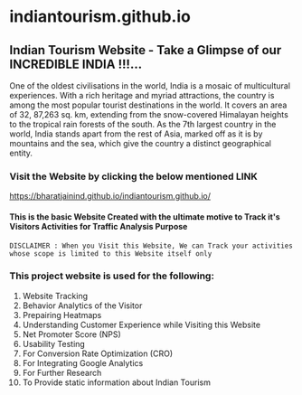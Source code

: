 # indiantourism.github.io
## Indian Tourism Website - Take a Glimpse of our INCREDIBLE INDIA !!!...

One of the oldest civilisations in the world, India is a mosaic of multicultural experiences. With a rich heritage and myriad attractions, the country is among the most popular tourist destinations in the world. It covers an area of 32, 87,263 sq. km, extending from the snow-covered Himalayan heights to the tropical rain forests of the south. As the 7th largest country in the world, India stands apart from the rest of Asia, marked off as it is by mountains and the sea, which give the country a distinct geographical entity.

### Visit the Website by clicking the below mentioned LINK
https://bharatjainind.github.io/indiantourism.github.io/

#### This is the basic Website Created with the ultimate motive to Track it's Visitors Activities for Traffic Analysis Purpose

	DISCLAIMER : When you Visit this Website, We can Track your activities whose scope is limited to this Website itself only

### This project website is used for the following:
1) Website Tracking
2) Behavior Analytics of the Visitor
3) Prepairing Heatmaps
4) Understanding Customer Experience while Visiting this Website
5) Net Promoter Score (NPS)
6) Usability Testing
7) For Conversion Rate Optimization (CRO)
8) For Integrating Google Analytics
9) For Further Research
10) To Provide static information about Indian Tourism
